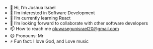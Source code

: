 - 👋 Hi, I’m Joshua Israel
- 👀 I’m interested in Software Development
- 🌱 I’m currently learning React
- 💞️ I’m looking  forward to collaborate with other software developers
- 📫 How to reach me oluwasegunisrael20@gmail.com
- 😄 Pronouns: Mr
- ⚡ Fun fact: I love God, and Love music

<!---
Jay-Israel/Jay-Israel is a ✨ special ✨ repository because its `README.md` (this file) appears on your GitHub profile.
You can click the Preview link to take a look at your changes.
--->
